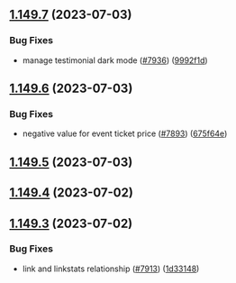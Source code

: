 ## [1.149.7](https://github.com/EddieHubCommunity/LinkFree/compare/v1.149.6...v1.149.7) (2023-07-03)


### Bug Fixes

* manage testimonial dark mode ([#7936](https://github.com/EddieHubCommunity/LinkFree/issues/7936)) ([9992f1d](https://github.com/EddieHubCommunity/LinkFree/commit/9992f1dea4bf9720c1cf4b8d2b48c814f6f437d7))



## [1.149.6](https://github.com/EddieHubCommunity/LinkFree/compare/v1.149.5...v1.149.6) (2023-07-03)


### Bug Fixes

* negative value for event ticket price ([#7893](https://github.com/EddieHubCommunity/LinkFree/issues/7893)) ([675f64e](https://github.com/EddieHubCommunity/LinkFree/commit/675f64e3d080001accdb014d0bfbca19c8573511))



## [1.149.5](https://github.com/EddieHubCommunity/LinkFree/compare/v1.149.4...v1.149.5) (2023-07-03)



## [1.149.4](https://github.com/EddieHubCommunity/LinkFree/compare/v1.149.3...v1.149.4) (2023-07-02)



## [1.149.3](https://github.com/EddieHubCommunity/LinkFree/compare/v1.149.2...v1.149.3) (2023-07-02)


### Bug Fixes

* link and linkstats relationship ([#7913](https://github.com/EddieHubCommunity/LinkFree/issues/7913)) ([1d33148](https://github.com/EddieHubCommunity/LinkFree/commit/1d33148c7626df7f0ed70de0dbd2c93fb7ef21bc))



